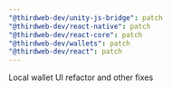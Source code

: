 ```yaml
---
"@thirdweb-dev/unity-js-bridge": patch
"@thirdweb-dev/react-native": patch
"@thirdweb-dev/react-core": patch
"@thirdweb-dev/wallets": patch
"@thirdweb-dev/react": patch
---
```


Local wallet UI refactor and other fixes
